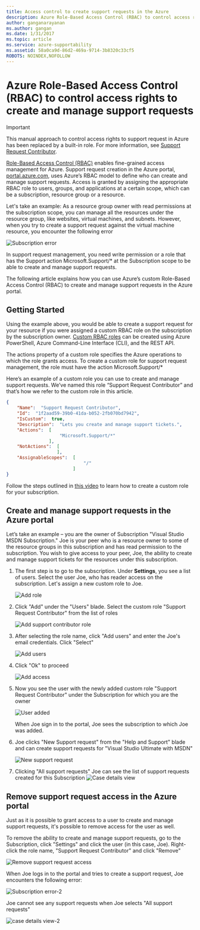 ```yaml
---
title: Access control to create support requests in the Azure
description: Azure Role-Based Access Control (RBAC) to control access rights to create and manage support requests
author: ganganarayanan
ms.author: gangan
ms.date: 1/31/2017
ms.topic: article
ms.service: azure-supportability
ms.assetid: 58a0ca9d-86d2-469a-9714-3b8320c33cf5
ROBOTS: NOINDEX,NOFOLLOW
---
```


# Azure Role-Based Access Control (RBAC) to control access rights to create and manage support requests

> [!IMPORTANT]
> This manual approach to control access rights to support request in Azure has been replaced by a built-in role. For more information, see [Support Request Contributor](../../role-based-access-control/built-in-roles.md#support-request-contributor).

[Role-Based Access Control (RBAC)](https://docs.microsoft.com/azure/role-based-access-control/overview) enables fine-grained access management for Azure.
Support request creation in the Azure portal, [portal.azure.com](https://portal.azure.com), uses Azure’s RBAC model to define who can create and manage support requests.
Access is granted by assigning the appropriate RBAC role to users, groups, and applications at a certain scope, which can be a subscription, resource group or a resource.

Let's take an example: As a resource group owner with read permissions at the subscription scope, you can manage all the resources under the resource group, like websites, virtual machines, and subnets.
However, when you try to create a support request against the virtual machine resource, you encounter the following error

![Subscription error](./media/create-manage-support-requests-using-access-control/subscription-error.png)

In support request management, you need write permission or a role that has the Support action Microsoft.Support/* at the Subscription scope to be able to create and manage support requests.

The following article explains how you can use Azure’s custom Role-Based Access Control (RBAC) to create and manage support requests in the Azure portal.

## Getting Started

Using the example above, you would be able to create a support request for your resource if you were assigned a custom RBAC role on the subscription by the subscription owner.
[Custom RBAC roles](https://azure.microsoft.com/documentation/articles/role-based-access-control-custom-roles/) can be created using Azure PowerShell, Azure Command-Line Interface (CLI), and the REST API.

The actions property of a custom role specifies the Azure operations to which the role grants access.
To create a custom role for support request management, the role must have the action Microsoft.Support/*

Here’s an example of a custom role you can use to create and manage support requests.
We’ve named this role “Support Request Contributor” and that’s how we refer to the custom role in this article.

``` Json
{
    "Name":  "Support Request Contributor",
    "Id":  "1f2aad59-39b0-41da-b052-2fb070bd7942",
    "IsCustom":  true,
    "Description":  "Lets you create and manage support tickets.",
    "Actions":  [
                    "Microsoft.Support/*"
                ],
    "NotActions":  [
                   ],
    "AssignableScopes":  [
                             "/"
                         ]
}
```

Follow the steps outlined in [this video](https://www.youtube.com/watch?v=-PaBaDmfwKI) to learn how to create a custom role for your subscription.

## Create and manage support requests in the Azure portal

Let’s take an example – you are the owner of Subscription "Visual Studio MSDN Subscription."
Joe is your peer who is a resource owner to some of the resource groups in this subscription and has read permission to the subscription.
You wish to give access to your peer, Joe, the ability to create and manage support tickets for the resources under this subscription.

1. The first step is to go to the subscription. Under **Settings**, you see a list of users. Select the user Joe, who has reader access on the subscription. Let's assign a new custom role to Joe.

    ![Add role](./media/create-manage-support-requests-using-access-control/add-role.png)

2. Click "Add" under the "Users" blade. Select the custom role "Support Request Contributor" from the list of roles

    ![Add support contributor role](./media/create-manage-support-requests-using-access-control/add-support-contributor-role.png)

3. After selecting the role name, click "Add users" and enter the Joe's email credentials. Click "Select"

    ![Add users](./media/create-manage-support-requests-using-access-control/add-users.png)

4. Click "Ok" to proceed

    ![Add access](./media/create-manage-support-requests-using-access-control/add-access.png)

5. Now you see the user with the newly added custom role "Support Request Contributor" under the Subscription for which you are the owner

    ![User added](./media/create-manage-support-requests-using-access-control/user-added.png)

    When Joe sign in to the portal, Joe sees the subscription to which Joe was added.

7. Joe clicks "New Support request" from the "Help and Support" blade and can create support requests for "Visual Studio Ultimate with MSDN"

    ![New support request](./media/create-manage-support-requests-using-access-control/new-support-request.png)

8. Clicking "All support requests" Joe can see the list of support requests created for this Subscription
    ![Case details view](./media/create-manage-support-requests-using-access-control/case-details-view.png)

## Remove support request access in the Azure portal

Just as it is possible to grant access to a user to create and manage support requests, it's possible to remove access for the user as well.

To remove the ability to create and manage support requests, go to the Subscription, click "Settings" and click the user (in this case, Joe). Right-click the role name, "Support Request Contributor" and click "Remove"

![Remove support request access](./media/create-manage-support-requests-using-access-control/remove-support-request-access.png)

When Joe logs in to the portal and tries to create a support request, Joe encounters the following error:

![Subscription error-2](./media/create-manage-support-requests-using-access-control/subscription-error-2.png)

Joe cannot see any support requests when Joe selects "All support requests"

![case details view-2](./media/create-manage-support-requests-using-access-control/case-details-view-2.png)
